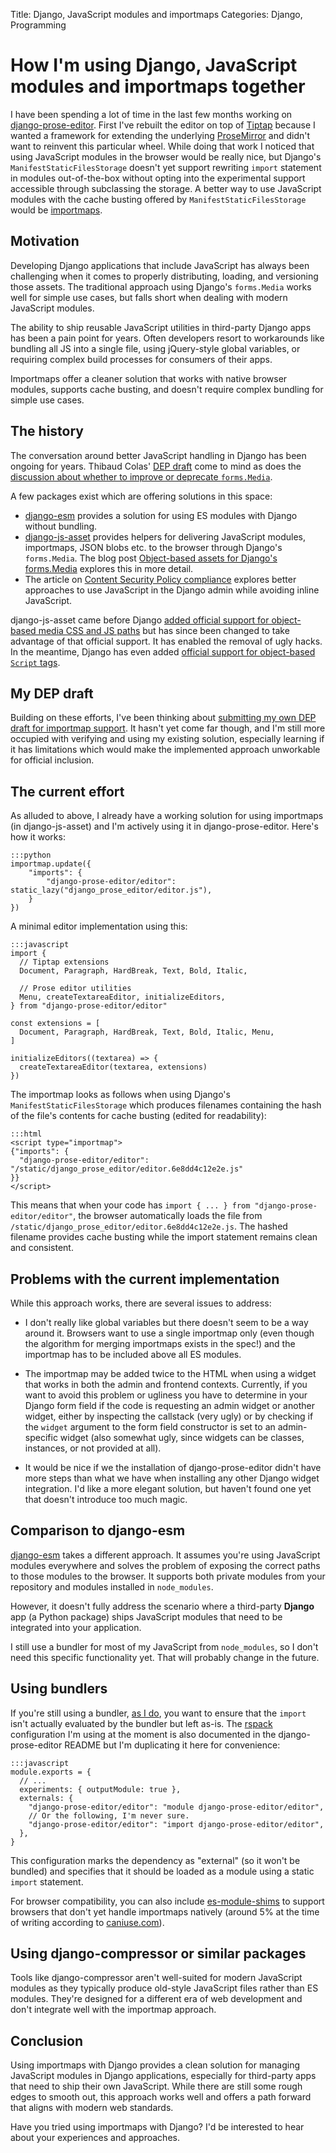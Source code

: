 Title: Django, JavaScript modules and importmaps
Categories: Django, Programming

# How I'm using Django, JavaScript modules and importmaps together

I have been spending a lot of time in the last few months working on
[django-prose-editor](https://github.com/matthiask/django-prose-editor/). First
I've rebuilt the editor on top of
[Tiptap](https://406.ch/writing/rebuilding-django-prose-editor-from-the-ground-up/)
because I wanted a framework for extending the underlying
[ProseMirror](https://prosemirror.net/) and didn't want to reinvent this
particular wheel. While doing that work I noticed that using JavaScript modules
in the browser would be really nice, but Django's `ManifestStaticFilesStorage`
doesn't yet support rewriting `import` statement in modules out-of-the-box
without opting into the experimental support accessible through subclassing the
storage. A better way to use JavaScript modules with the cache busting offered
by `ManifestStaticFilesStorage` would be
[importmaps](https://developer.mozilla.org/en-US/docs/Web/HTML/Element/script/type/importmap).

## Motivation

Developing Django applications that include JavaScript has always been challenging when it comes to properly distributing, loading, and versioning those assets. The traditional approach using Django's `forms.Media` works well for simple use cases, but falls short when dealing with modern JavaScript modules.

The ability to ship reusable JavaScript utilities in third-party Django apps has been a pain point for years. Often developers resort to workarounds like bundling all JS into a single file, using jQuery-style global variables, or requiring complex build processes for consumers of their apps.

Importmaps offer a cleaner solution that works with native browser modules, supports cache busting, and doesn't require complex bundling for simple use cases.

## The history

The conversation around better JavaScript handling in Django has been ongoing for years. Thibaud Colas' [DEP draft](https://github.com/django/deps/pull/84) come to mind as does the [discussion about whether to improve or deprecate `forms.Media`](https://forum.djangoproject.com/t/rejuvenating-vs-deprecating-form-media/21285).

A few packages exist which are offering solutions in this space:

- [django-esm](https://github.com/codingjoe/django-esm) provides a solution for using ES modules with Django without bundling.
- [django-js-asset](https://github.com/matthiask/django-js-asset/) provides helpers for delivering JavaScript modules, importmaps, JSON blobs etc. to the browser through Django's `forms.Media`. The blog post [Object-based assets for Django's forms.Media](https://406.ch/writing/object-based-assets-for-django-s-forms-media/) explores this in more detail.
- The article on [Content Security Policy compliance](https://406.ch/writing/django-admin-apps-and-content-security-policy-compliance/) explores better approaches to use JavaScript in the Django admin while avoiding inline JavaScript.

django-js-asset came before Django [added official support for object-based media CSS and JS paths](https://github.com/django/django/commit/4c76ffc2d6c77) but has since been changed to take advantage of that official support. It has enabled the removal of ugly hacks. In the meantime, Django has even added [official support for object-based `Script` tags](https://github.com/django/django/pull/18782).

## My DEP draft

Building on these efforts, I've been thinking about [submitting my own DEP draft for importmap support](https://github.com/django/deps/pull/101). It hasn't yet come far though, and I'm still more occupied with verifying and using my existing solution, especially learning if it has limitations which would make the implemented approach unworkable for official inclusion.

## The current effort

As alluded to above, I already have a working solution for using importmaps (in
django-js-asset) and I'm actively using it in django-prose-editor. Here's how
it works:

    :::python
    importmap.update({
        "imports": {
            "django-prose-editor/editor": static_lazy("django_prose_editor/editor.js"),
        }
    })

A minimal editor implementation using this:

    :::javascript
    import {
      // Tiptap extensions
      Document, Paragraph, HardBreak, Text, Bold, Italic,

      // Prose editor utilities
      Menu, createTextareaEditor, initializeEditors,
    } from "django-prose-editor/editor"

    const extensions = [
      Document, Paragraph, HardBreak, Text, Bold, Italic, Menu,
    ]

    initializeEditors((textarea) => {
      createTextareaEditor(textarea, extensions)
    })

The importmap looks as follows when using Django's `ManifestStaticFilesStorage`
which produces filenames containing the hash of the file's contents for cache
busting (edited for readability):

    :::html
    <script type="importmap">
    {"imports": {
      "django-prose-editor/editor": "/static/django_prose_editor/editor.6e8dd4c12e2e.js"
    }}
    </script>

This means that when your code has `import { ... } from "django-prose-editor/editor"`, the browser automatically loads the file from `/static/django_prose_editor/editor.6e8dd4c12e2e.js`. The hashed filename provides cache busting while the import statement remains clean and consistent.

## Problems with the current implementation

While this approach works, there are several issues to address:

- I don't really like global variables but there doesn't seem to be a way around it. Browsers want to use a single importmap only (even though the algorithm for merging importmaps exists in the spec!) and the importmap has to be included above all ES modules.

- The importmap may be added twice to the HTML when using a widget that works in both the admin and frontend contexts. Currently, if you want to avoid this problem or ugliness you have to determine in your Django form field if the code is requesting an admin widget or another widget, either by inspecting the callstack (very ugly) or by checking if the `widget` argument to the form field constructor is set to an admin-specific widget (also somewhat ugly, since widgets can be classes, instances, or not provided at all).

- It would be nice if we the installation of django-prose-editor didn't have more steps than what we have when installing any other Django widget integration. I'd like a more elegant solution, but haven't found one yet that doesn't introduce too much magic.

## Comparison to django-esm

[django-esm](https://github.com/codingjoe/django-esm) takes a different approach. It assumes you're using JavaScript modules everywhere and solves the problem of exposing the correct paths to those modules to the browser. It supports both private modules from your repository and modules installed in `node_modules`.

However, it doesn't fully address the scenario where a third-party **Django** app (a Python package) ships JavaScript modules that need to be integrated into your application.

I still use a bundler for most of my JavaScript from `node_modules`, so I don't need this specific functionality yet. That will probably change in the future.

## Using bundlers

If you're still using a bundler, [as I do](https://rspack.dev/), you want to
ensure that the `import` isn't actually evaluated by the bundler but left
as-is. The [rspack](https://rspack.dev/) configuration I'm using at the moment
is also documented in the django-prose-editor README but I'm duplicating it
here for convenience:

    :::javascript
    module.exports = {
      // ...
      experiments: { outputModule: true },
      externals: {
        "django-prose-editor/editor": "module django-prose-editor/editor",
        // Or the following, I'm never sure.
        "django-prose-editor/editor": "import django-prose-editor/editor",
      },
    }

This configuration marks the dependency as "external" (so it won't be bundled) and specifies that it should be loaded as a module using a static `import` statement.

For browser compatibility, you can also include [es-module-shims](https://github.com/guybedford/es-module-shims) to support browsers that don't yet handle importmaps natively (around 5% at the time of writing according to [caniuse.com](https://caniuse.com/import-maps)).

## Using django-compressor or similar packages

Tools like django-compressor aren't well-suited for modern JavaScript modules as they typically produce old-style JavaScript files rather than ES modules. They're designed for a different era of web development and don't integrate well with the importmap approach.

## Conclusion

Using importmaps with Django provides a clean solution for managing JavaScript
modules in Django applications, especially for third-party apps that need to
ship their own JavaScript. While there are still some rough edges to smooth
out, this approach works well and offers a path forward that aligns with modern
web standards.

Have you tried using importmaps with Django? I'd be interested to hear about
your experiences and approaches.
